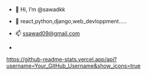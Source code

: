 - 👋 Hi, I’m @sawadkk
- 👀 react,python,django,web_devloppment.....
- 📫 ssawad09@gmail.com

-
https://github-readme-stats.vercel.app/api?username=Your_GitHub_Username&show_icons=true

<!---
--->
